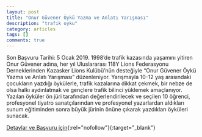 ```yaml
---
layout: post
title: "Onur Güvener Öykü Yazma ve Anlatı Yarışması"
description: "trafik oyku"
category: articles
tags: []
comments: true
---
```


Son Başvuru Tarihi: 5 Ocak 2019.
1998’de trafik kazasında yaşamını yitiren Onur Güvener adına, her yıl Uluslararası 118Y Lions Federasyonu Derneklerinden Kazasker Lions Kulübü’nün desteğiyle “Onur Güvener Öykü Yazma ve Anlatı Yarışması” düzenleniyor. Yarışmayla 10-12 yaş arasındaki çocukların yazdığı öykülerle, trafik kazalarına dikkat çekmek, bir nebze de olsa halkı aydınlatmak ve gençlere trafik bilinci yüklemek amaçlanıyor. Yazılan öyküler ön jüri tarafından değerlendirilecek ve seçilen 10 öğrenci, profesyonel tiyatro sanatçılarından ve profesyonel yazarlardan aldıkları sunum eğitiminden sonra büyük jürinin önüne çıkarak yazdıkları öyküleri sunacak.

[Detaylar ve Başvuru için](http://www.milliyet.com.tr/onur-guvener-anisina-16-nci-oyku-gundem-2767878/?utm_source=edebiyatyarismalari.com&utm_medium=affiliate){:rel="nofollow"}{:target="_blank"}
